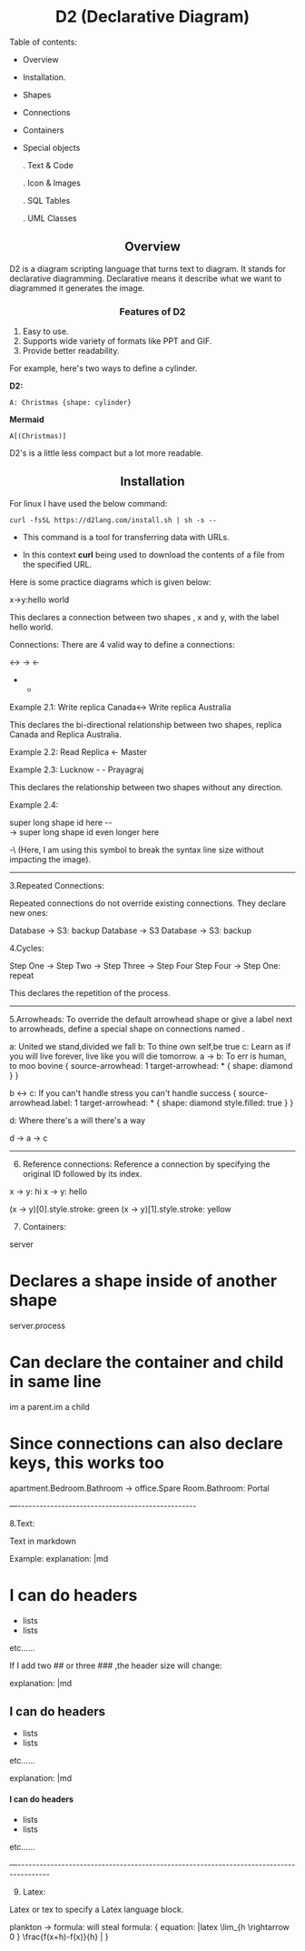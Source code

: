 # <Center> D2 (Declarative Diagram) </Center>

Table of contents:
- Overview
- Installation.
- Shapes
- Connections
- Containers
- Special objects

   . Text & Code

   . Icon & Images

   . SQL Tables

   . UML Classes


## <Center> Overview  </Center>

D2 is a diagram scripting language that turns text to diagram. It stands for declarative diagramming. Declarative means it describe what we want to diagrammed it generates the image.

### **<Center>Features of D2 </centre>**

1. Easy to use.
2. Supports wide variety of formats like PPT and GIF.
3. Provide better readability.

For example, here's two ways to define a cylinder.

**D2:**

```
A: Christmas {shape: cylinder}
```
**Mermaid**

```
A[(Christmas)]
```
D2's is a little less compact but a lot more readable.

## <center> Installation </center>

For linux I have used the below command:

```
curl -fsSL https://d2lang.com/install.sh | sh -s --
```
- This command is a tool for transferring data with URLs. 

- In this context **curl** being used to download the contents of a file from the specified URL.












Here is some practice diagrams which is given below:

  x->y:hello world



This declares a connection between two shapes , x and y, with the label hello world. 



 Connections:
There are 4 valid way to define a connections:

<-> 
->
<-
- -

Example 2.1:
Write replica Canada<-> Write replica Australia




This declares the bi-directional relationship between two shapes, replica Canada and Replica Australia.





Example 2.2:
Read Replica <- Master



Example 2.3:
Lucknow - - Prayagraj


This declares the relationship between two shapes without any direction.



Example 2.4:

super long shape id here --\
 -> super long shape id even longer here



-\  (Here, I am using this symbol to break the syntax line size without impacting the image).


-----------------------------------------------------------------------







3.Repeated Connections:

Repeated connections do not override existing connections. They declare new ones:

Database -> S3: backup
Database -> S3
Database -> S3: backup














4.Cycles:

Step One -> Step Two -> Step Three -> Step Four
Step Four -> Step One: repeat



This declares the repetition of the process.

----------------------------------------------------------------------








5.Arrowheads:
To override the default arrowhead shape or give a label next to arrowheads, define a special shape on connections named .

a: United we stand,divided we fall
b: To thine own self,be true
c: Learn as if you will live forever, live like you will die tomorrow.
a -> b: To err is human, to moo bovine {
 source-arrowhead: 1
 target-arrowhead: * {
   shape: diamond
 }
}


b <-> c: If you can't handle stress you can't handle success  {
 source-arrowhead.label: 1
 target-arrowhead: * {
   shape: diamond
   style.filled: true
 }
}


d: Where there's a will there's a way


d -> a -> c



--------------------------------------------------------------------









6. Reference connections:
Reference a connection by specifying the original ID followed by its index.

x -> y: hi
x -> y: hello


(x -> y)[0].style.stroke: green
(x -> y)[1].style.stroke: yellow

           




7. Containers:

server
# Declares a shape inside of another shape
server.process


# Can declare the container and child in same line
im a parent.im a child


# Since connections can also declare keys, this works too
apartment.Bedroom.Bathroom -> office.Spare Room.Bathroom: Portal




                
—-------------------------------------------------


8.Text:

Text in markdown

Example:
explanation: |md
 # I can do headers
 - lists
 - lists


 etc......

              







If I add two ## or three ### ,the header size will change:

explanation: |md
 ## I can do headers
 - lists
 - lists


 etc......

                    
















explanation: |md
 #### I can do headers
 - lists
 - lists


 etc......

                    


—---------------------------------------------------------------------------------------











9. Latex:

Latex or tex to specify a Latex language block.

plankton -> formula: will steal
formula: {
 equation: |latex
   \\lim_{h \\rightarrow 0 } \\frac{f(x+h)-f(x)}{h}
 |
}

                          
